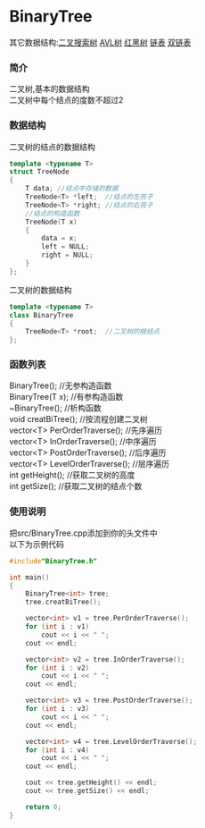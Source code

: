 # BinaryTree
其它数据结构:[二叉搜索树](https://github.com/heiyedeshengyin/BinarySearchTree) [AVL树](https://github.com/heiyedeshengyin/AVLTree) [红黑树](https://github.com/heiyedeshengyin/RedBlackTree) [链表](https://github.com/heiyedeshengyin/LinkedList) [双链表](https://github.com/heiyedeshengyin/DoublyLinkedList)

### 简介
二叉树,基本的数据结构  
二叉树中每个结点的度数不超过2  

### 数据结构
二叉树的结点的数据结构
```cpp
template <typename T>
struct TreeNode
{
	T data;	//结点中存储的数据
	TreeNode<T> *left;	//结点的左孩子
	TreeNode<T> *right;	//结点的右孩子
	//结点的构造函数
	TreeNode(T x)
	{
		data = x;
		left = NULL;
		right = NULL;
	}
};
```
二叉树的数据结构
```cpp
template <typename T>
class BinaryTree
{
	TreeNode<T> *root;	//二叉树的根结点
};
```

### 函数列表
BinaryTree();	//无参构造函数  
BinaryTree(T x);	//有参构造函数  
~BinaryTree();	//析构函数  
void creatBiTree();	//按流程创建二叉树  
vector\<T\> PerOrderTraverse();	//先序遍历  
vector\<T\> InOrderTraverse();	//中序遍历  
vector\<T\> PostOrderTraverse();	//后序遍历  
vector\<T\> LevelOrderTraverse();	//层序遍历  
int getHeight();	//获取二叉树的高度  
int getSize();	//获取二叉树的结点个数  

### 使用说明
把src/BinaryTree.cpp添加到你的头文件中  
以下为示例代码
```cpp
#include"BinaryTree.h"

int main()
{
	BinaryTree<int> tree;
	tree.creatBiTree();

	vector<int> v1 = tree.PerOrderTraverse();
	for (int i : v1)
		cout << i << " ";
	cout << endl;

	vector<int> v2 = tree.InOrderTraverse();
	for (int i : v2)
		cout << i << " ";
	cout << endl;

	vector<int> v3 = tree.PostOrderTraverse();
	for (int i : v3)
		cout << i << " ";
	cout << endl;

	vector<int> v4 = tree.LevelOrderTraverse();
	for (int i : v4)
		cout << i << " ";
	cout << endl;

	cout << tree.getHeight() << endl;
	cout << tree.getSize() << endl;

	return 0;
}
```
